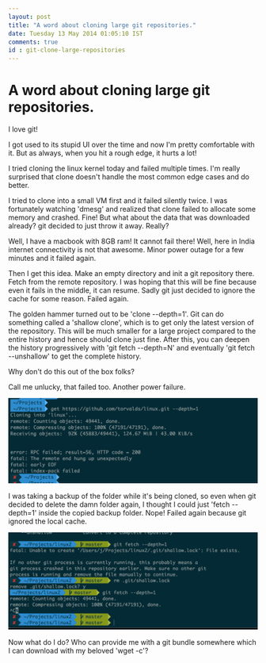```yaml
---
layout: post
title: "A word about cloning large git repositories."
date: Tuesday 13 May 2014 01:05:10 IST
comments: true
id : git-clone-large-repositories
---
```


# A word about cloning large git repositories.

I love git!

I got used to its stupid UI over the time and now I'm pretty comfortable with
it. But as always, when you hit a rough edge, it hurts a lot!

I tried cloning the linux kernel today and failed multiple times. I'm really
surprised that clone doesn't handle the most common edge cases and do better.

I tried to clone into a small VM first and it failed silently twice. I was
fortunately watching 'dmesg' and realized that clone failed to allocate some
memory and crashed. Fine! But what about the data that was downloaded already?
git decided to just throw it away. Really?

Well, I have a macbook with 8GB ram! It cannot fail there! Well, here in India
internet connectivity is not that awesome. Minor power outage for a few minutes
and it failed again.

Then I get this idea. Make an empty directory and init a git repository there.
Fetch from the remote repository. I was hoping that this will be fine because
even it fails in the middle, it can resume. Sadly git just decided to ignore the
cache for some reason. Failed again.

The golden hammer turned out to be 'clone --depth=1'. Git can do something
called a 'shallow clone', which is to get only the latest version of the
repository. This will be much smaller for a large project compared to the entire
history and hence should clone just fine. After this, you can deepen the history
progressively with 'git fetch --depth=N' and eventually 'git fetch --unshallow'
to get the complete history.

Why don't do this out of the box folks?

Call me unlucky, that failed too. Another power failure.

![Failed clone](../img/failed_clone.png)

I was taking a backup of the folder while it's being cloned, so even when git
decided to delete the damn folder again, I thought I could just 'fetch
--depth=1' inside the copied backup folder. Nope! Failed again because git
ignored the local cache.

![Failed clone](../img/failed_fetch.png)


Now what do I do? Who can provide me with a git bundle somewhere which I can
download with my beloved 'wget -c'?
